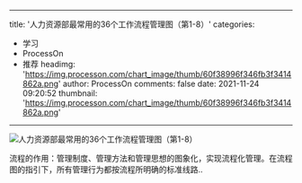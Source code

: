 
---
title: '人力资源部最常用的36个工作流程管理图（第1-8）'
categories: 
 - 学习
 - ProcessOn
 - 推荐
headimg: 'https://img.processon.com/chart_image/thumb/60f38996f346fb3f3414862a.png'
author: ProcessOn
comments: false
date: 2021-11-24 09:20:52
thumbnail: 'https://img.processon.com/chart_image/thumb/60f38996f346fb3f3414862a.png'
---

<div>   
<img class="thumb" alt="人力资源部最常用的36个工作流程管理图（第1-8）" src="https://img.processon.com/chart_image/thumb/60f38996f346fb3f3414862a.png" referrerpolicy="no-referrer">
<p>流程的作用：管理制度、管理方法和管理思想的图象化，实现流程化管理。在流程图的指引下，所有管理行为都按流程所明确的标准线路..</p>  
</div>
            